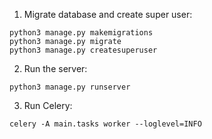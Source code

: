 1. Migrate database and create super user:

```
python3 manage.py makemigrations
python3 manage.py migrate
python3 manage.py createsuperuser
```

2. Run the server:

```
python3 manage.py runserver
```

3. Run Celery:

```
celery -A main.tasks worker --loglevel=INFO
```
